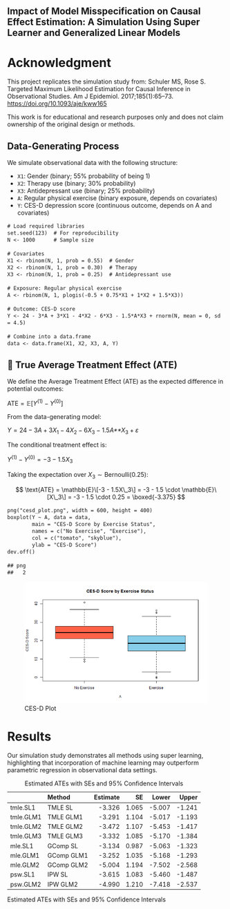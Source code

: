 ## Impact of Model Misspecification on Causal Effect Estimation: A Simulation Using Super Learner and Generalized Linear Models

# Acknowledgment

This project replicates the simulation study from: Schuler MS, Rose S.
Targeted Maximum Likelihood Estimation for Causal Inference in
Observational Studies. Am J Epidemiol. 2017;185(1):65–73.
<https://doi.org/10.1093/aje/kww165>

This work is for educational and research purposes only and does not
claim ownership of the original design or methods.

## Data-Generating Process

We simulate observational data with the following structure:

-   `X1`: Gender (binary; 55% probability of being 1)
-   `X2`: Therapy use (binary; 30% probability)
-   `X3`: Antidepressant use (binary; 25% probability)
-   `A`: Regular physical exercise (binary exposure, depends on
    covariates)
-   `Y`: CES-D depression score (continuous outcome, depends on A and
    covariates)

<!-- -->

    # Load required libraries
    set.seed(123)  # For reproducibility
    N <- 1000      # Sample size

    # Covariates
    X1 <- rbinom(N, 1, prob = 0.55)  # Gender
    X2 <- rbinom(N, 1, prob = 0.30)  # Therapy
    X3 <- rbinom(N, 1, prob = 0.25)  # Antidepressant use

    # Exposure: Regular physical exercise
    A <- rbinom(N, 1, plogis(-0.5 + 0.75*X1 + 1*X2 + 1.5*X3))

    # Outcome: CES-D score
    Y <- 24 - 3*A + 3*X1 - 4*X2 - 6*X3 - 1.5*A*X3 + rnorm(N, mean = 0, sd = 4.5)

    # Combine into a data.frame
    data <- data.frame(X1, X2, X3, A, Y)

## 📐 True Average Treatment Effect (ATE)

We define the Average Treatment Effect (ATE) as the expected difference
in potential outcomes:

ATE = 𝔼\[*Y*<sup>(1)</sup> − *Y*<sup>(0)</sup>\]

From the data-generating model:

*Y* = 24 − 3*A* + 3*X*<sub>1</sub> − 4*X*<sub>2</sub> − 6*X*<sub>3</sub> − 1.5*A**X*<sub>3</sub> + *ε*

The conditional treatment effect is:

*Y*<sup>(1)</sup> − *Y*<sup>(0)</sup> = −3 − 1.5*X*<sub>3</sub>

Taking the expectation over *X*<sub>3</sub> ∼ Bernoulli(0.25):

$$
\text{ATE} = \mathbb{E}\[-3 - 1.5X\_3\] = -3 - 1.5 \cdot \mathbb{E}\[X\_3\] = -3 - 1.5 \cdot 0.25 = \boxed{-3.375}
$$

    png("cesd_plot.png", width = 600, height = 400)
    boxplot(Y ~ A, data = data,
            main = "CES-D Score by Exercise Status",
            names = c("No Exercise", "Exercise"),
            col = c("tomato", "skyblue"),
            ylab = "CES-D Score")
    dev.off()

    ## png 
    ##   2

<figure>
<img src="cesd_plot.png" alt="CES-D Plot" />
<figcaption aria-hidden="true">CES-D Plot</figcaption>
</figure>

# Results

Our simulation study demonstrates all methods using super learning,
highlighting that incorporation of machine learning may outperform
parametric regression in observational data settings.

<table>
<caption>Estimated ATEs with SEs and 95% Confidence Intervals</caption>
<thead>
<tr class="header">
<th style="text-align: left;"></th>
<th style="text-align: left;">Method</th>
<th style="text-align: right;">Estimate</th>
<th style="text-align: right;">SE</th>
<th style="text-align: right;">Lower</th>
<th style="text-align: right;">Upper</th>
</tr>
</thead>
<tbody>
<tr class="odd">
<td style="text-align: left;">tmle.SL1</td>
<td style="text-align: left;">TMLE SL</td>
<td style="text-align: right;">-3.326</td>
<td style="text-align: right;">1.065</td>
<td style="text-align: right;">-5.007</td>
<td style="text-align: right;">-1.241</td>
</tr>
<tr class="even">
<td style="text-align: left;">tmle.GLM1</td>
<td style="text-align: left;">TMLE GLM1</td>
<td style="text-align: right;">-3.291</td>
<td style="text-align: right;">1.104</td>
<td style="text-align: right;">-5.017</td>
<td style="text-align: right;">-1.193</td>
</tr>
<tr class="odd">
<td style="text-align: left;">tmle.GLM2</td>
<td style="text-align: left;">TMLE GLM2</td>
<td style="text-align: right;">-3.472</td>
<td style="text-align: right;">1.107</td>
<td style="text-align: right;">-5.453</td>
<td style="text-align: right;">-1.417</td>
</tr>
<tr class="even">
<td style="text-align: left;">tmle.GLM3</td>
<td style="text-align: left;">TMLE GLM3</td>
<td style="text-align: right;">-3.332</td>
<td style="text-align: right;">1.085</td>
<td style="text-align: right;">-5.170</td>
<td style="text-align: right;">-1.384</td>
</tr>
<tr class="odd">
<td style="text-align: left;">mle.SL1</td>
<td style="text-align: left;">GComp SL</td>
<td style="text-align: right;">-3.134</td>
<td style="text-align: right;">0.987</td>
<td style="text-align: right;">-5.063</td>
<td style="text-align: right;">-1.323</td>
</tr>
<tr class="even">
<td style="text-align: left;">mle.GLM1</td>
<td style="text-align: left;">GComp GLM1</td>
<td style="text-align: right;">-3.252</td>
<td style="text-align: right;">1.035</td>
<td style="text-align: right;">-5.168</td>
<td style="text-align: right;">-1.293</td>
</tr>
<tr class="odd">
<td style="text-align: left;">mle.GLM2</td>
<td style="text-align: left;">GComp GLM2</td>
<td style="text-align: right;">-5.004</td>
<td style="text-align: right;">1.194</td>
<td style="text-align: right;">-7.502</td>
<td style="text-align: right;">-2.568</td>
</tr>
<tr class="even">
<td style="text-align: left;">psw.SL1</td>
<td style="text-align: left;">IPW SL</td>
<td style="text-align: right;">-3.615</td>
<td style="text-align: right;">1.083</td>
<td style="text-align: right;">-5.460</td>
<td style="text-align: right;">-1.487</td>
</tr>
<tr class="odd">
<td style="text-align: left;">psw.GLM2</td>
<td style="text-align: left;">IPW GLM2</td>
<td style="text-align: right;">-4.990</td>
<td style="text-align: right;">1.210</td>
<td style="text-align: right;">-7.418</td>
<td style="text-align: right;">-2.537</td>
</tr>
</tbody>
</table>

Estimated ATEs with SEs and 95% Confidence Intervals
